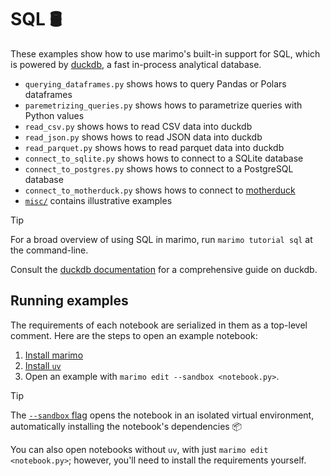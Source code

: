 # SQL 🛢️

These examples show how to use marimo's built-in support for SQL, which
is powered by [duckdb](https://duckdb.org/), a fast in-process
analytical database.

- `querying_dataframes.py` shows hows to query Pandas or Polars dataframes
- `paremetrizing_queries.py` shows hows to parametrize queries with Python values
- `read_csv.py` shows hows to read CSV data into duckdb
- `read_json.py` shows hows to read JSON data into duckdb
- `read_parquet.py` shows hows to read parquet data into duckdb
- `connect_to_sqlite.py` shows hows to connect to a SQLite database
- `connect_to_postgres.py` shows hows to connect to a PostgreSQL database
- `connect_to_motherduck.py` shows hows to connect to [motherduck](https://motherduck.com)
- [`misc/`](misc/) contains illustrative examples

> [!TIP]
> For a broad overview of using SQL in marimo, run `marimo tutorial sql` at the
> command-line.

Consult the [duckdb documentation](https://duckdb.org/docs/index) for a
comprehensive guide on duckdb.

## Running examples

The requirements of each notebook are serialized in them as a top-level
comment. Here are the steps to open an example notebook:

1. [Install marimo](https://docs.marimo.io/getting_started/index.html#installation)
2. [Install `uv`](https://github.com/astral-sh/uv/?tab=readme-ov-file#installation)
3. Open an example with `marimo edit --sandbox <notebook.py>`.

> [!TIP]
> The [`--sandbox` flag](https://docs.marimo.io/guides/editor_features/package_management.html) opens the notebook in an isolated virtual environment,
> automatically installing the notebook's dependencies 📦

You can also open notebooks without `uv`, with just `marimo edit <notebook.py>`;
however, you'll need to install the requirements yourself.

